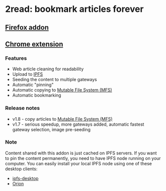 # 2read: bookmark articles forever

## [Firefox addon](https://addons.mozilla.org/en-US/firefox/addon/2read/)

## [Chrome extension](https://chrome.google.com/webstore/detail/2read/nooeemkngkckhnlfbmikbkiiabbbnlap)

### Features

- Web article cleaning for readability
- Upload to [IPFS](https://ipfs.io/)
- Seeding the content to multiple gateways
- Automatic "pinning"
- Automatic copying to [Mutable File System (MFS)](https://docs.ipfs.io/guides/concepts/mfs/)
- Automatic bookmarking

### Release notes

- v1.8 - copy articles to [Mutable File System (MFS)](https://docs.ipfs.io/guides/concepts/mfs/)
- v1.7 - serious speedup, more gateways added, automatic fastest gateway selection, image pre-seeding

### Note

Content shared with this addon is just cached on IPFS servers. If you want to pin the content permanently, you need to have IPFS node running on your computer. You can easily install your local IPFS node using one of these desktop clients:

- [ipfs-desktop](https://github.com/ipfs-shipyard/ipfs-desktop/releases)
- [Orion](https://orion.siderus.io/)
